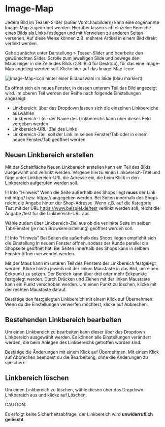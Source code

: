 # Image-Map 

Jedem Bild im Teaser-Slider \(außer Vorschaubildern\) kann eine sogenannte Image-Map zugeordnet werden. Hierüber lassen sich einzelne Bereiche eines Bilds als Links festlegen und mit Verweisen zu anderen Seiten versehen. Auf diese Weise können z.B. mehrere Artikel in einem Bild direkt verlinkt werden.

Gehe zunächst unter Darstellung \> Teaser-Slider und bearbeite den gewünschten Slider. Scrolle zum jeweiligen Slide und bewege den Mauszeiger in die Zeile des Bilds \(z.B. Bild für Desktop\), für das eine Image-Map angelegt werden soll. Klicke hier auf das Image-Map-Icon:

![](Bilder/IconImageMap.png "Image-Map-Icon hinter einer Bildauswahl im Slide (blau
      markiert)")

Es öffnet sich ein neues Fenster, in dessen unterem Teil das Bild angezeigt wird. Im oberen Teil werden der Reihe nach folgende Einstellungen angezeigt:

-   Linkbereich: über das Dropdown lassen sich die einzelnen Linkbereiche auswählen
-   Linkbereich-Titel: der Name des Linkbereichs kann über dieses Feld vergeben werden
-   Linkbereich-URL: Ziel des Links
-   Linkbereich-Ziel: soll der Link im selben Fenster/Tab oder in einem neuen Fenster/Tab geöffnet werden

## Neuen Linkbereich erstellen 

Mit der Schaltfläche Neuen Linkbereich erstellen kann ein Teil des Bilds ausgewählt und verlinkt werden. Vergebe hierzu einen Linkbereich-Titel und füge unter Linkbereich-URL die Adresse ein, die beim Klick in den Linkbereich aufgerufen werden soll.

!!! Info "Hinweis"
	 Wenn die Seite außerhalb des Shops liegt **muss** der Link mit http:// bzw. https:// angegeben werden. Bei Seiten innerhalb des Shops reicht die Angabe hinter der Shop-Adresse. Wenn z.B. auf die Kategorie Test mit der URL https://www.beispiel.de/test verlinkt werden soll, reicht die Angabe /test für die Linkbereich-URL aus.

Wähle zudem über Linkbereich-Ziel aus ob die verlinkte Seite im selben Tab/Fenster \(je nach Browsereinstellung\) geöffnet werden soll.

!!! Info "Hinweis"
	 Bei Seiten die außerhalb des Shops liegen empfiehlt sich die Einstellung In neuem Fenster öffnen, sodass der Kunde parallel die Shopseite geöffnet hat. Bei Seiten innerhalb des Shops kann in selbem Fenster öffnen verwendet werden.

Mit der Maus kann im unteren Teil des Fensters der Linkbereich festgelegt werden. Klicke hierzu jeweils mit der linken Maustaste in das Bild, um einen Eckpunkt zu setzen. Der Bereich kann über drei oder mehr Eckpunkte festgelegt werden. Durch Drücken und Ziehen mit der linken Maustaste kann ein Punkt verschoben werden. Um einen Punkt zu löschen, klicke mit der rechten Maustaste darauf.

Bestätige den festgelegten Linkbereich mit einem Klick auf Übernehmen. Wenn du die Einstellungen verwerfen möchtest, klicke auf Abbrechen.

## Bestehenden Linkbereich bearbeiten 

Um einen Linkbereich zu bearbeiten kann dieser über das Dropdown Linkbereich ausgewählt werden. Es können alle Einstellungen verändert werden, die beim Anlegen des Linkbereichs getroffen worden sind.

Bestätige die Änderungen mit einem Klick auf Übernehmen. Mit einem Klick auf Abbrechen beendest du die Bearbeitung, ohne die Änderungen zu speichern.

## Linkbereich löschen 

Um einen Linkbereich zu löschen, wähle diesen über das Dropdown Linkbereich aus und klicke auf Löschen.

CAUTION:

Es erfolgt keine Sicherheitsabfrage, der Linkbereich wird **unwiderruflich gelöscht**.



